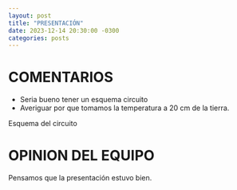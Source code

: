```yaml
---
layout: post
title: "PRESENTACIÓN"
date: 2023-12-14 20:30:00 -0300
categories: posts
---
```


# COMENTARIOS

- Seria bueno tener un esquema circuito
- Averiguar por que tomamos la temperatura a 20 cm de la tierra.

Esquema del circuito



# OPINION DEL EQUIPO

Pensamos que la presentación estuvo bien.



